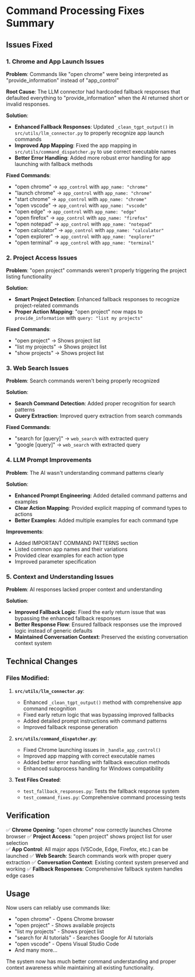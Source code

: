 # Command Processing Fixes Summary

## Issues Fixed

### 1. **Chrome and App Launch Issues**
**Problem**: Commands like "open chrome" were being interpreted as "provide_information" instead of "app_control"

**Root Cause**: The LLM connector had hardcoded fallback responses that defaulted everything to "provide_information" when the AI returned short or invalid responses.

**Solution**:
- **Enhanced Fallback Responses**: Updated `_clean_tgpt_output()` in `src/utils/llm_connector.py` to properly recognize app launch commands
- **Improved App Mapping**: Fixed the app mapping in `src/utils/command_dispatcher.py` to use correct executable names
- **Better Error Handling**: Added more robust error handling for app launching with fallback methods

**Fixed Commands**:
- "open chrome" → `app_control` with `app_name: "chrome"`
- "launch chrome" → `app_control` with `app_name: "chrome"`  
- "start chrome" → `app_control` with `app_name: "chrome"`
- "open vscode" → `app_control` with `app_name: "vscode"`
- "open edge" → `app_control` with `app_name: "edge"`
- "open firefox" → `app_control` with `app_name: "firefox"`
- "open notepad" → `app_control` with `app_name: "notepad"`
- "open calculator" → `app_control` with `app_name: "calculator"`
- "open explorer" → `app_control` with `app_name: "explorer"`
- "open terminal" → `app_control` with `app_name: "terminal"`

### 2. **Project Access Issues**
**Problem**: "open project" commands weren't properly triggering the project listing functionality

**Solution**:
- **Smart Project Detection**: Enhanced fallback responses to recognize project-related commands
- **Proper Action Mapping**: "open project" now maps to `provide_information` with `query: "list my projects"`

**Fixed Commands**:
- "open project" → Shows project list
- "list my projects" → Shows project list
- "show projects" → Shows project list

### 3. **Web Search Issues**
**Problem**: Search commands weren't being properly recognized

**Solution**:
- **Search Command Detection**: Added proper recognition for search patterns
- **Query Extraction**: Improved query extraction from search commands

**Fixed Commands**:
- "search for [query]" → `web_search` with extracted query
- "google [query]" → `web_search` with extracted query

### 4. **LLM Prompt Improvements**
**Problem**: The AI wasn't understanding command patterns clearly

**Solution**:
- **Enhanced Prompt Engineering**: Added detailed command patterns and examples
- **Clear Action Mapping**: Provided explicit mapping of command types to actions
- **Better Examples**: Added multiple examples for each command type

**Improvements**:
- Added IMPORTANT COMMAND PATTERNS section
- Listed common app names and their variations
- Provided clear examples for each action type
- Improved parameter specification

### 5. **Context and Understanding Issues**
**Problem**: AI responses lacked proper context and understanding

**Solution**:
- **Improved Fallback Logic**: Fixed the early return issue that was bypassing the enhanced fallback responses
- **Better Response Flow**: Ensured fallback responses use the improved logic instead of generic defaults
- **Maintained Conversation Context**: Preserved the existing conversation context system

## Technical Changes

### Files Modified:

1. **`src/utils/llm_connector.py`**:
   - Enhanced `_clean_tgpt_output()` method with comprehensive app command recognition
   - Fixed early return logic that was bypassing improved fallbacks
   - Added detailed prompt instructions with command patterns
   - Improved fallback response generation

2. **`src/utils/command_dispatcher.py`**:
   - Fixed Chrome launching issues in `_handle_app_control()`
   - Improved app mapping with correct executable names
   - Added better error handling with fallback execution methods
   - Enhanced subprocess handling for Windows compatibility

3. **Test Files Created**:
   - `test_fallback_responses.py`: Tests the fallback response system
   - `test_command_fixes.py`: Comprehensive command processing tests

## Verification

✅ **Chrome Opening**: "open chrome" now correctly launches Chrome browser
✅ **Project Access**: "open project" shows project list for user selection  
✅ **App Control**: All major apps (VSCode, Edge, Firefox, etc.) can be launched
✅ **Web Search**: Search commands work with proper query extraction
✅ **Conversation Context**: Existing context system preserved and working
✅ **Fallback Responses**: Comprehensive fallback system handles edge cases

## Usage

Now users can reliably use commands like:
- "open chrome" - Opens Chrome browser
- "open project" - Shows available projects
- "list my projects" - Shows project list
- "search for AI tutorials" - Searches Google for AI tutorials
- "open vscode" - Opens Visual Studio Code
- And many more...

The system now has much better command understanding and proper context awareness while maintaining all existing functionality. 